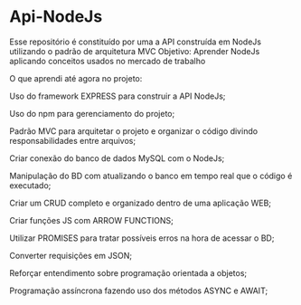 # Api-NodeJs
Esse repositório é constituído por uma a API construída em NodeJs utilizando o padrão de arquitetura MVC
Objetivo: Aprender NodeJs aplicando conceitos usados no mercado de trabalho

O que aprendi até agora no projeto:

Uso do framework EXPRESS para construir a API NodeJs;

Uso do npm para gerenciamento do projeto;

Padrão MVC para arquitetar o projeto e organizar o código divindo responsabilidades entre arquivos;

Criar conexão do banco de dados MySQL com o NodeJs;

Manipulação do BD com atualizando o banco em tempo real que o código é executado;

Criar um CRUD completo e organizado dentro de uma aplicação WEB;

Criar funções JS com ARROW FUNCTIONS;

Utilizar PROMISES para tratar possíveis erros na hora de acessar o BD;

Converter requisições em JSON;

Reforçar entendimento sobre programação orientada a objetos;

Programação assíncrona fazendo uso dos métodos ASYNC e AWAIT;
